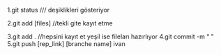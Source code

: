 1.git status /// deşiklikleri gösteriyor

2.git add [files] //tekli gite kayıt etme

3.git add . //hepsini kayıt et yeşil ise fileları hazırlıyor
4.git commit -m “ ”
5.git push [rep_link] [branche name]
ivan
